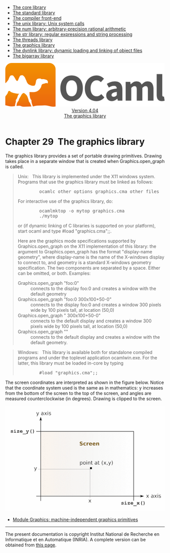 <!-- ((! set title Manual !)) ((! set documentation !)) ((! set manual !)) ((! set nobreadcrumb !)) -->
<div class="manual content"><ul class="part_menu"><li><a href="core.html">The core library</a></li><li><a href="stdlib.html">The standard library</a></li><li><a href="parsing.html">The compiler front-end</a></li><li><a href="libunix.html">The unix library: Unix system calls</a></li><li><a href="libnum.html">The num library: arbitrary-precision rational arithmetic</a></li><li><a href="libstr.html">The str library: regular expressions and string processing</a></li><li><a href="libthreads.html">The threads library</a></li><li class="active"><a href="libgraph.html">The graphics library</a></li><li><a href="libdynlink.html">The dynlink library: dynamic loading and linking of object files</a></li><li><a href="libbigarray.html">The bigarray library</a></li></ul><header><nav class="toc brand"><a class="brand" href="https://ocaml.org/"><img src="colour-logo-gray.svg" class="svg" alt="OCaml"></a></nav><nav class="toc"><div class="toc_version"><a href="/docs" id="version-select">Version 4.04</a></div><div class="toc_title"><a href="#">The graphics library</a></div></nav></header>




<h1 class="chapter" id="sec531"><span>Chapter 29</span>&nbsp;&nbsp;The graphics library</h1>
<p>The <span class="c006">graphics</span> library provides a set of portable drawing primitives.
Drawing takes place
in a separate window that is created when <span class="c006">Graphics.open_graph</span> is called.</p><blockquote class="quote"><span class="c010">Unix:</span>&nbsp;&nbsp;
This library is implemented under the X11 windows system. 
Programs that use the <span class="c006">graphics</span> library must be linked as follows:
<pre>        ocamlc <span class="c012">other options</span> graphics.cma <span class="c012">other files</span>
</pre>
For interactive use of the <span class="c006">graphics</span> library, do:
<pre>        ocamlmktop -o mytop graphics.cma
        ./mytop
</pre>
or (if dynamic linking of C libraries is supported on your platform),
start <span class="c006">ocaml</span> and type <span class="c006">#load "graphics.cma";;</span>.<p>Here are the graphics mode specifications supported by
<span class="c006">Graphics.open_graph</span> on
the X11 implementation of this library:
the argument to <span class="c006">Graphics.open_graph</span> has the format
<span class="c006">"</span><span class="c012">display-name geometry</span><span class="c006">"</span>,
where <span class="c012">display-name</span> is the name of the X-windows display to
connect to, and <span class="c012">geometry</span> is a standard X-windows geometry
specification. The two components are separated by a space. Either can
be omitted, or both. Examples:
</p><dl class="description"><dt class="dt-description">
<span class="c009">Graphics.open_graph "foo:0"</span></dt><dd class="dd-description">
connects to the display <span class="c006">foo:0</span> and creates a window with the default geometry
</dd><dt class="dt-description"><span class="c009">Graphics.open_graph "foo:0 300x100+50-0"</span></dt><dd class="dd-description">
connects to the display <span class="c006">foo:0</span> and creates a window 300 pixels wide
by 100 pixels tall, at location (50,0)
</dd><dt class="dt-description"><span class="c009">Graphics.open_graph " 300x100+50-0"</span></dt><dd class="dd-description">
connects to the default display and creates a window 300 pixels wide
by 100 pixels tall, at location (50,0)
</dd><dt class="dt-description"><span class="c009">Graphics.open_graph ""</span></dt><dd class="dd-description">
connects to the default display and creates a window with the default
geometry.
</dd></dl></blockquote><blockquote class="quote"><span class="c010">Windows:</span>&nbsp;&nbsp;
This library is available both for standalone compiled programs and
under the toplevel application <span class="c006">ocamlwin.exe</span>. For the latter, this
library must be loaded in-core by typing
<pre>        #load "graphics.cma";;
</pre></blockquote><p>The screen coordinates are interpreted as shown in the figure below.
Notice that the coordinate system used is the same as in mathematics:
<span class="c012">y</span> increases from the bottom of the screen to the top of the screen,
and angles are measured counterclockwise (in degrees).
Drawing is clipped to the screen.
</p><div class="center">
<img src="libgraph.gif">
</div><ul class="ftoc2"><li class="li-links">
<a href="../../api/4.04/Graphics.html">Module <span class="c006">Graphics</span>: machine-independent graphics primitives</a>
</li></ul>
<hr>





<div class="copyright">The present documentation is copyright Institut National de Recherche en Informatique et en Automatique (INRIA). A complete version can be obtained from <a href="http://caml.inria.fr/pub/docs/manual-ocaml/">this page</a>.</div></div>